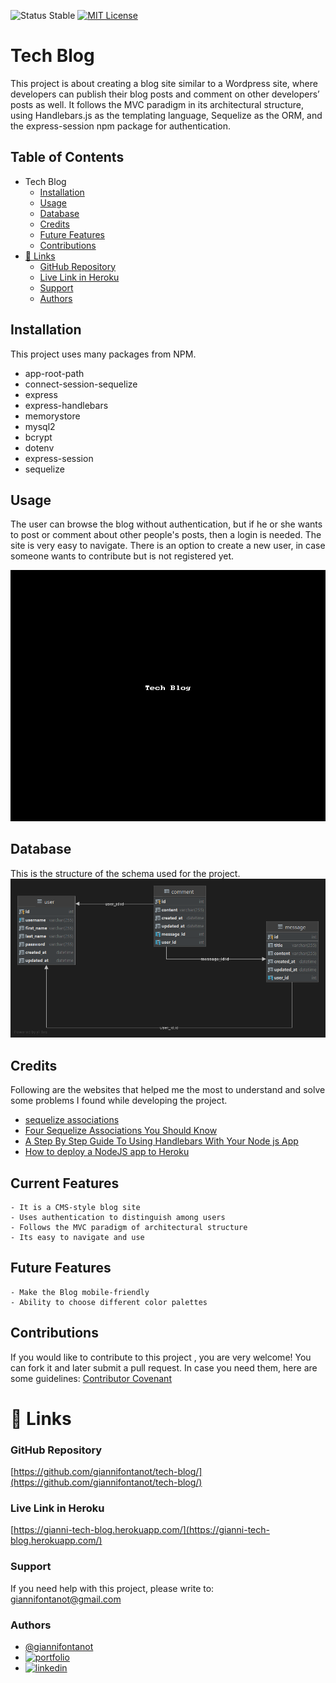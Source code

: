 
![Status Stable](https://img.shields.io/badge/Status-Stable-blue)
[![MIT License](https://img.shields.io/badge/License-MIT%20License-brightgreen)](https://github.com/tterb/atomic-design-ui/blob/master/LICENSEs)
# Tech Blog
This project is about creating a blog site similar to a Wordpress site, where developers can publish their blog posts and comment on other developers’ posts as well. It follows the MVC paradigm in its architectural structure, using Handlebars.js as the templating language, Sequelize as the ORM, and the express-session npm package for authentication.
## Table of Contents
- Tech Blog
	* [Installation](#installation)
	* [Usage](#usage)
	* [Database](#database)
    * [Credits](#credits)	  
	* [Future Features](#Future-Features)
	* [Contributions](#contributions)
- [🔗 Links](#---links)
	+ [GitHub Repository](#github-repository)
	+ [Live Link in Heroku](#Live-Link-in-Heroku)
	+ [Support](#support)
	+ [Authors](#authors)
## Installation
This project uses many packages from NPM. 
- app-root-path 
- connect-session-sequelize 
- express 
- express-handlebars 
- memorystore 
- mysql2 
- bcrypt 
- dotenv 
- express-session 
- sequelize

## Usage
The user can browse the blog without authentication, but if he or she wants to post or comment about other 
people's posts, then a login is needed. The site is very easy to navigate. There is an option to create a new user, in 
case someone wants to contribute but is not registered yet.

![tech-blog.gif](docs/tech-blog.gif)

## Database
This is the structure of the schema used for the project.
![tech_blog_db.png](docs/tech_blog_db.png)


## Credits
Following are the websites that helped me the most to understand and solve some problems I found while developing 
the project. 
 - [sequelize associations](https://sequelize.org/master/manual/associations.html)
 - [Four Sequelize Associations You Should Know](https://javascript.plainenglish.io/four-sequelize-associations-you-should-know-415d8d413e1e)
 - [A Step By Step Guide To Using Handlebars With Your Node js App](https://waelyasmina.medium.com/a-guide-into-using-handlebars-with-your-express-js-application-22b944443b65)
 - [How to deploy a NodeJS app to Heroku](https://www.freecodecamp.org/news/how-to-deploy-a-nodejs-app-to-heroku-from-github-without-installing-heroku-on-your-machine-433bec770efe/)

## Current Features
````````````````````````
- It is a CMS-style blog site
- Uses authentication to distinguish among users
- Follows the MVC paradigm of architectural structure
- Its easy to navigate and use
````````````````````````
## Future Features
````````````````````````
- Make the Blog mobile-friendly
- Ability to choose different color palettes
````````````````````````
## Contributions
If you would like to contribute to this project , you are very welcome! You can fork it and later submit a pull request. 
In case you need them, here are some guidelines: [Contributor Covenant](https://www.contributor-covenant.org/)
# 🔗 Links
### GitHub Repository
[https://github.com/giannifontanot/tech-blog/](https://github.com/giannifontanot/tech-blog/)
### Live Link in Heroku
[https://gianni-tech-blog.herokuapp.com/](https://gianni-tech-blog.herokuapp.com/)
### Support
If you need help with this project, please write to: [giannifontanot@gmail.com](https://mailto:giannifontanot@gmail.com)
### Authors
 - [@giannifontanot](https://www.github.com/giannifontanot)
 - [![portfolio](https://img.shields.io/badge/my_portfolio-000?style=for-the-badge&logo=ko-fi&logoColor=white)](https://giannifontanot.github.io/portfolio-react/)
 - [![linkedin](https://img.shields.io/badge/linkedin-0A66C2?style=for-the-badge&logo=linkedin&logoColor=white)](https://www.linkedin.com/in/gianni-fontanot/)
